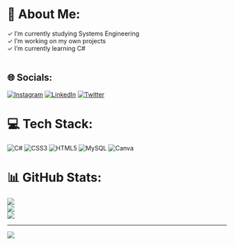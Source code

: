 # 💫 About Me:
✓ I’m currently studying Systems Engineering<br>✓ I’m working on my own projects<br>✓ I’m currently learning C#<br><br>


## 🌐 Socials:
[![Instagram](https://img.shields.io/badge/Instagram-%23E4405F.svg?logo=Instagram&logoColor=white)](https://instagram.com/mar.sinimaginacion) [![LinkedIn](https://img.shields.io/badge/LinkedIn-%230077B5.svg?logo=linkedin&logoColor=white)](https://linkedin.com/in/https://www.linkedin.com/in/hector-marcelo-monge-caballero-a7ab2a269/) [![Twitter](https://img.shields.io/badge/Twitter-%231DA1F2.svg?logo=Twitter&logoColor=white)](https://twitter.com/MaSuuUx) 

# 💻 Tech Stack:
![C#](https://img.shields.io/badge/c%23-%23239120.svg?style=flat&logo=c-sharp&logoColor=white) ![CSS3](https://img.shields.io/badge/css3-%231572B6.svg?style=flat&logo=css3&logoColor=white) ![HTML5](https://img.shields.io/badge/html5-%23E34F26.svg?style=flat&logo=html5&logoColor=white) ![MySQL](https://img.shields.io/badge/mysql-%2300f.svg?style=flat&logo=mysql&logoColor=white) ![Canva](https://img.shields.io/badge/Canva-%2300C4CC.svg?style=flat&logo=Canva&logoColor=white)
# 📊 GitHub Stats:
![](https://github-readme-stats.vercel.app/api?username=MaSuuUx&theme=vue-dark&hide_border=false&include_all_commits=false&count_private=false)<br/>
![](https://github-readme-streak-stats.herokuapp.com/?user=MaSuuUx&theme=vue-dark&hide_border=false)<br/>
![](https://github-readme-stats.vercel.app/api/top-langs/?username=MaSuuUx&theme=vue-dark&hide_border=false&include_all_commits=false&count_private=false&layout=compact)

---
[![](https://visitcount.itsvg.in/api?id=MaSuuUx&icon=0&color=0)](https://visitcount.itsvg.in)

<!-- Proudly created with GPRM ( https://gprm.itsvg.in ) -->
